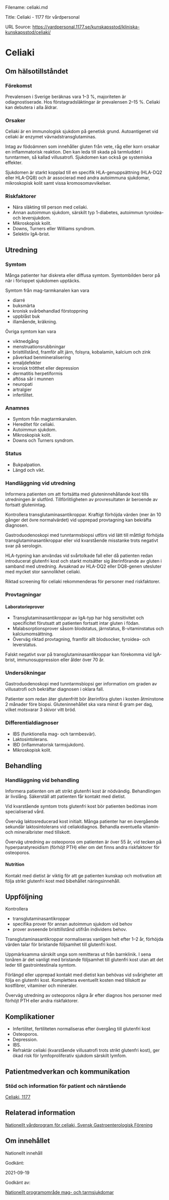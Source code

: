 Filename: celiaki.md

Title: Celiaki - 1177 för vårdpersonal

URL Source: https://vardpersonal.1177.se/kunskapsstod/kliniska-kunskapsstod/celiaki/

Celiaki
=======

Om hälsotillståndet
-------------------

### Förekomst

Prevalensen i Sverige beräknas vara 1–3 %, majoriteten är odiagnostiserade. Hos förstagradsläktingar är prevalensen 2–15 %. Celiaki kan debutera i alla åldrar.

### Orsaker

Celiaki är en immunologisk sjukdom på genetisk grund. Autoantigenet vid celiaki är enzymet vävnadstransglutaminas.

Intag av födoämnen som innehåller gluten från vete, råg eller korn orsakar en inflammatorisk reaktion. Den kan leda till skada på tarmluddet i tunntarmen, så kallad villusatrofi. Sjukdomen kan också ge systemiska effekter.

Sjukdomen är starkt kopplad till en specifik HLA-genuppsättning (HLA-DQ2 eller HLA-DQ8) och är associerad med andra autoimmuna sjukdomar, mikroskopisk kolit samt vissa kromosomavvikelser.

### Riskfaktorer

*   Nära släkting till person med celiaki.
*   Annan autoimmun sjukdom, särskilt typ 1-diabetes, autoimmun tyroidea- och leversjukdom.
*   Mikroskopisk kolit.
*   Downs, Turners eller Williams syndrom.
*   Selektiv IgA-brist.

Utredning
---------

### Symtom

Många patienter har diskreta eller diffusa symtom. Symtombilden beror på när i förloppet sjukdomen upptäcks.

Symtom från mag-tarmkanalen kan vara

*   diarré 
*   buksmärta
*   kronisk svårbehandlad förstoppning
*   uppblåst buk
*   illamående, kräkning.

Övriga symtom kan vara

*   viktnedgång
*   menstruationsrubbningar
*   bristtillstånd, framför allt järn, folsyra, kobalamin, kalcium och zink
*   påverkad benmineralisering
*   emaljdefekter
*   kronisk trötthet eller depression
*   dermatitis herpetiformis
*   aftösa sår i munnen
*   neuropati
*   artralgier
*   infertilitet.

### Anamnes

*   Symtom från magtarmkanalen.
*   Hereditet för celiaki.
*   Autoimmun sjukdom.
*   Mikroskopisk kolit.
*   Downs och Turners syndrom.

### Status

*   Bukpalpation.
*   Längd och vikt.

### Handläggning vid utredning

Informera patienten om att fortsätta med gluteninnehållande kost tills utredningen är slutförd. Tillförlitligheten av provresultaten är beroende av fortsatt glutenintag.

Kontrollera transglutaminasantikroppar. Kraftigt förhöjda värden (mer än 10 gånger det övre normalvärdet) vid upprepad provtagning kan bekräfta diagnosen.

Gastroduodenoskopi med tunntarmsbiopsi utförs vid lätt till måttligt förhöjda transglutaminasantikroppar eller vid kvarstående misstanke trots negativt svar på serologin.

HLA-typning kan användas vid svårtolkade fall eller då patienten redan introducerat glutenfri kost och starkt motsätter sig återinförande av gluten i samband med utredning. Avsaknad av HLA-DQ2 eller DQ8-genen utesluter med mycket stor sannolikhet celiaki.

Riktad screening för celiaki rekommenderas för personer med riskfaktorer.

### Provtagningar

#### Laboratorieprover

*   Transglutaminasantikroppar av IgA-typ har hög sensitivitet och specificitet förutsatt att patienten fortsatt intar gluten i födan.
*   Malabsorptionsprover såsom blodstatus, järnstatus, B-vitaminstatus och kalciumomsättning.
*   Överväg riktad provtagning, framför allt blodsocker, tyroidea- och leverstatus.

Falskt negativt svar på transglutaminasantikroppar kan förekomma vid IgA-brist, immunosuppression eller ålder över 70 år.

### Undersökningar

Gastroduodenoskopi med tunntarmsbiopsi ger information om graden av villusatrofi och bekräftar diagnosen i oklara fall.

Patienter som redan äter glutenfritt bör återinföra gluten i kosten åtminstone 2 månader före biopsi. Gluteninnehållet ska vara minst 6 gram per dag, vilket motsvarar 3 skivor vitt bröd.

### Differentialdiagnoser

*   IBS (funktionella mag- och tarmbesvär).
*   Laktosintolerans.
*   IBD (inflammatorisk tarmsjukdom).
*   Mikroskopisk kolit.

Behandling
----------

### Handläggning vid behandling

Informera patienten om att strikt glutenfri kost är nödvändig. Behandlingen är livslång. Säkerställ att patienten får kontakt med dietist.

Vid kvarstående symtom trots glutenfri kost bör patienten bedömas inom specialiserad vård.

Överväg laktosreducerad kost initialt. Många patienter har en övergående sekundär laktosintolerans vid celiakidiagnos. Behandla eventuella vitamin- och mineralbrister med tillskott.

Överväg utredning av osteoporos om patienten är över 55 år, vid tecken på hyperparatyreoidism (förhöjt PTH) eller om det finns andra riskfaktorer för osteoporos.

#### Nutrition

Kontakt med dietist är viktig för att ge patienten kunskap och motivation att följa strikt glutenfri kost med bibehållet näringsinnehåll.

Uppföljning
-----------

Kontrollera

*   transglutaminasantikroppar
*   specifika prover för annan autoimmun sjukdom vid behov
*   prover avseende bristtillstånd utifrån individens behov.

Transglutaminasantikroppar normaliseras vanligen helt efter 1–2 år, förhöjda värden talar för bristande följsamhet till glutenfri kost.

Uppmärksamma särskilt unga som remitteras ut från barnklinik. I sena tonåren är det vanligt med bristande följsamhet till glutenfri kost utan att det leder till gastrointestinala symtom.

Förlängd eller upprepad kontakt med dietist kan behövas vid svårigheter att följa en glutenfri kost. Komplettera eventuellt kosten med tillskott av kostfibrer, vitaminer och mineraler.

Överväg utredning av osteoporos några år efter diagnos hos personer med förhöjt PTH eller andra riskfaktorer.

Komplikationer
--------------

*   Infertilitet, fertiliteten normaliseras efter övergång till glutenfri kost
*   Osteoporos.
*   Depression.
*   IBS.
*   Refraktär celiaki (kvarstående villusatrofi trots strikt glutenfri kost), ger ökad risk för lymfoproliferativ sjukdom särskilt lymfom.

Patientmedverkan och kommunikation
----------------------------------

### Stöd och information för patient och närstående

[Celiaki, 1177](https://www.1177.se/sjukdomar--besvar/allergier-och-overkanslighet/celiaki/celiaki/)

Relaterad information
---------------------

[Nationellt vårdprogram för celiaki, Svensk Gastroenterologisk Förening](https://svenskgastroenterologi.se/kunskap/nationellt-vardprogram-for-celiaki/)

Om innehållet
-------------

Nationellt innehåll

Godkänt:

2021-09-19

Godkänt av:

[Nationellt programområde mag- och tarmsjukdomar](https://kunskapsstyrningvard.se/kunskapsstyrningvard/programomradenochsamverkansgrupper/nationellaprogramomraden/npomagochtarmsjukdomar.56444.html)
